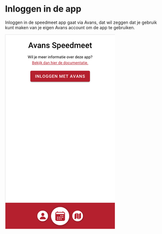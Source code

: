 # Inloggen in de app

Inloggen in de speedmeet app gaat via Avans, dat wil zeggen dat je gebruik kunt maken van je eigen Avans account om de app te gebruiken.

![Inloggen screenshot](../media/app-inloggen.png)
